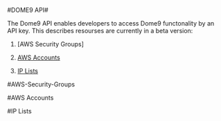 #DOME9 API#

The Dome9 API enables developers to access Dome9 functonality by an API key.
  This describes resourses are currently in a beta version:


1. [AWS Security Groups]

2. [AWS Accounts](#anchors-in-markdown)

3. [IP Lists](#anchors-in-markdown)






#AWS-Security-Groups

#AWS Accounts

#IP Lists